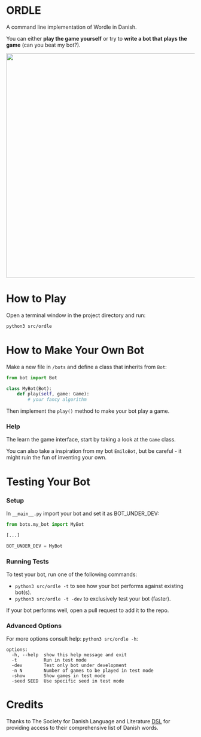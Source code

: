 # ORDLE
A command line implementation of Wordle in Danish. 

You can either **play the game yourself** or try to **write a bot that plays the game** (can you beat my bot?).

<img src="https://i.imgur.com/3cpl4DZ.gif" width="600"/>

# How to Play
Open a terminal window in the project directory and run:
```bash
python3 src/ordle
```

# How to Make Your Own Bot
Make a new file in ```/bots``` and define a class that inherits from ```Bot```:
```python
from bot import Bot

class MyBot(Bot):
    def play(self, game: Game):
        # your fancy algorithm
```
Then implement the ```play()``` method to make your bot play a game.

### Help
The learn the game interface, start by taking a look at the ```Game``` class.

You can also take a inspiration from my bot ```EmiloBot```, but be careful - it might ruin the fun of inventing your own.



# Testing Your Bot
### Setup
In ```__main__.py``` import your bot and set it as BOT_UNDER_DEV:
```python
from bots.my_bot import MyBot

[...]

BOT_UNDER_DEV = MyBot
```

### Running Tests
To test your bot, run one of the following commands:
- ```python3 src/ordle -t``` to see how your bot performs against existing bot(s).
- ```python3 src/ordle -t -dev``` to exclusively test your bot (faster).

If your bot performs well, open a pull request to add it to the repo.

### Advanced Options
For more options consult help: ```python3 src/ordle -h```:
```
options:
  -h, --help  show this help message and exit
  -t          Run in test mode
  -dev        Test only bot under development
  -n N        Number of games to be played in test mode
  -show       Show games in test mode
  -seed SEED  Use specific seed in test mode
  ```






# Credits
Thanks to The Society for Danish Language and Literature [DSL](https://dsl.dk) for providing access to their comprehensive list of Danish words.
